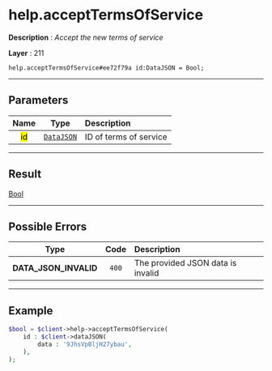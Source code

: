 # help.acceptTermsOfService

**Description** : *Accept the new terms of service*

**Layer** : 211

```tl
help.acceptTermsOfService#ee72f79a id:DataJSON = Bool;
```

---

## Parameters

| Name | Type | Description |
| :---: | :---: | :--- |
| <mark>id</mark> | [`DataJSON`](type/DataJSON) | ID of terms of service |

---

## Result

[Bool](type/Bool)

---

## Possible Errors

| Type | Code | Description |
| :---: | :---: | :--- |
| **DATA_JSON_INVALID** | `400` | The provided JSON data is invalid |

---

## Example

```php
$bool = $client->help->acceptTermsOfService(
	id : $client->dataJSON(
		data : '9JhsVpBljH27ybau',
	),
);
```